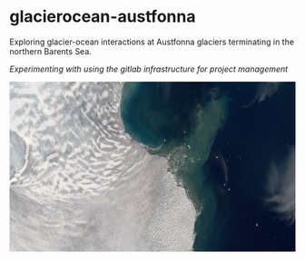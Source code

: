 # glacierocean-austfonna

Exploring glacier-ocean interactions at Austfonna glaciers terminating in the northern Barents Sea.

*Experimenting with using the gitlab infrastructure for project management*

<img src="austf.PNG"  width="605" height="300">


